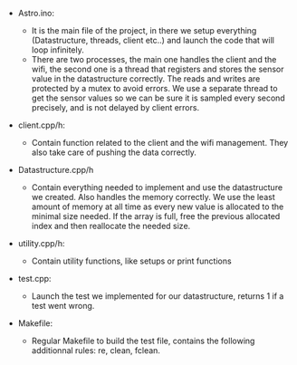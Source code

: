 - Astro.ino:
	- It is the main file of the project, in there we setup everything (Datastructure, threads, client etc..) and launch the code that will loop infinitely.
	- There are two processes, the main one handles the client and the wifi, the second one is a thread that registers and stores the sensor value in the datastructure correctly. The reads and writes are protected by a mutex to avoid errors. We use a separate thread to get the sensor values so we can be sure it is sampled every second precisely, and is not delayed by client errors.

- client.cpp/h:
	- Contain function related to the client and the wifi management. They also take care of pushing the data correctly.

- Datastructure.cpp/h
	- Contain everything needed to implement and use the datastructure we created. Also handles the memory correctly. We use the least amount of memory at all time as every new value is allocated to the minimal size needed. If the array is full, free the previous allocated index and then reallocate the needed size.

- utility.cpp/h:
	- Contain utility functions, like setups or print functions

- test.cpp:
	- Launch the test we implemented for our datastructure, returns 1 if a test went wrong.

- Makefile:
	- Regular Makefile to build the test file, contains the following additionnal rules: re, clean, fclean.
